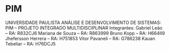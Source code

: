 # PIM
UNIVERSIDADE PAULISTA ANÁLISE E DESENVOLVIMENTO DE SISTEMAS: PIM – PROJETO INTEGRADO MULTIDISCIPLINAR  Integrantes:  Gabriel Leão – RA: R832CJ6 Mariana de Souza – RA: R863999 Bruno Kopp – RA: H664II9 Jhefersson Herrera – RA: H751853 Vitor Pavaneli – RA: G786238 Kauan Tebeliar – RA: H76DCJ5
